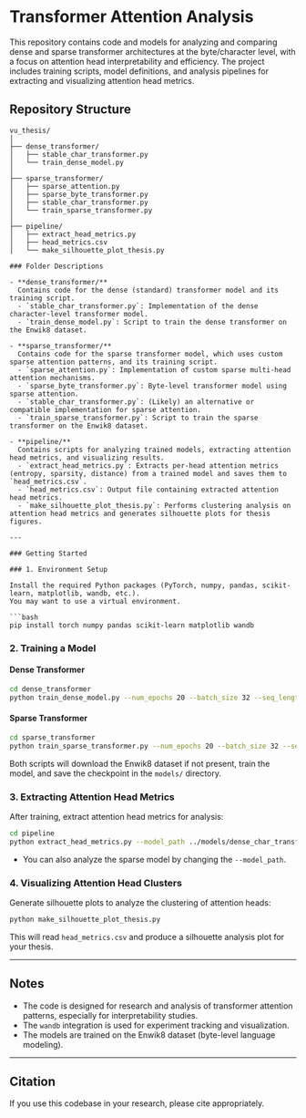 # Transformer Attention Analysis

This repository contains code and models for analyzing and comparing dense and sparse transformer architectures at the byte/character level, with a focus on attention head interpretability and efficiency. The project includes training scripts, model definitions, and analysis pipelines for extracting and visualizing attention head metrics.

## Repository Structure

```
vu_thesis/
│
├── dense_transformer/
│   ├── stable_char_transformer.py
│   └── train_dense_model.py
│
├── sparse_transformer/
│   ├── sparse_attention.py
│   ├── sparse_byte_transformer.py
│   ├── stable_char_transformer.py
│   └── train_sparse_transformer.py
│
├── pipeline/
│   ├── extract_head_metrics.py
│   ├── head_metrics.csv
│   └── make_silhouette_plot_thesis.py

### Folder Descriptions

- **dense_transformer/**  
  Contains code for the dense (standard) transformer model and its training script.
  - `stable_char_transformer.py`: Implementation of the dense character-level transformer model.
  - `train_dense_model.py`: Script to train the dense transformer on the Enwik8 dataset.

- **sparse_transformer/**  
  Contains code for the sparse transformer model, which uses custom sparse attention patterns, and its training script.
  - `sparse_attention.py`: Implementation of custom sparse multi-head attention mechanisms.
  - `sparse_byte_transformer.py`: Byte-level transformer model using sparse attention.
  - `stable_char_transformer.py`: (Likely) an alternative or compatible implementation for sparse attention.
  - `train_sparse_transformer.py`: Script to train the sparse transformer on the Enwik8 dataset.

- **pipeline/**  
  Contains scripts for analyzing trained models, extracting attention head metrics, and visualizing results.
  - `extract_head_metrics.py`: Extracts per-head attention metrics (entropy, sparsity, distance) from a trained model and saves them to `head_metrics.csv`.
  - `head_metrics.csv`: Output file containing extracted attention head metrics.
  - `make_silhouette_plot_thesis.py`: Performs clustering analysis on attention head metrics and generates silhouette plots for thesis figures.

---

### Getting Started

### 1. Environment Setup

Install the required Python packages (PyTorch, numpy, pandas, scikit-learn, matplotlib, wandb, etc.).  
You may want to use a virtual environment.

```bash
pip install torch numpy pandas scikit-learn matplotlib wandb
```

### 2. Training a Model

#### Dense Transformer

```bash
cd dense_transformer
python train_dense_model.py --num_epochs 20 --batch_size 32 --seq_length 1024
```

#### Sparse Transformer

```bash
cd sparse_transformer
python train_sparse_transformer.py --num_epochs 20 --batch_size 32 --seq_length 1024
```

Both scripts will download the Enwik8 dataset if not present, train the model, and save the checkpoint in the `models/` directory.

### 3. Extracting Attention Head Metrics

After training, extract attention head metrics for analysis:

```bash
cd pipeline
python extract_head_metrics.py --model_path ../models/dense_char_transformer.pt --output head_metrics.csv
```

- You can also analyze the sparse model by changing the `--model_path`.

### 4. Visualizing Attention Head Clusters

Generate silhouette plots to analyze the clustering of attention heads:

```bash
python make_silhouette_plot_thesis.py
```

This will read `head_metrics.csv` and produce a silhouette analysis plot for your thesis.

---

## Notes

- The code is designed for research and analysis of transformer attention patterns, especially for interpretability studies.
- The `wandb` integration is used for experiment tracking and visualization.
- The models are trained on the Enwik8 dataset (byte-level language modeling).

---

## Citation

If you use this codebase in your research, please cite appropriately. 